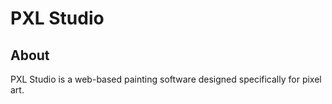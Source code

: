 # PXL Studio

## About
PXL Studio is a web-based painting software designed specifically for pixel art.